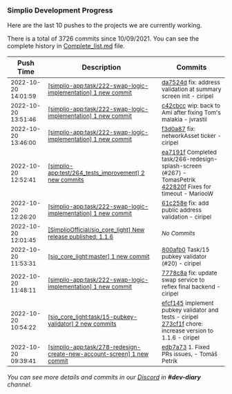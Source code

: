 
### Simplio Development Progress

Here are the last 10 pushes to the projects we are currently working.

There is a total of 3726 commits since 10/09/2021. You can see the complete history in
 [Complete_list.md](Complete_list.md) file.

| Push Time | Description | Commits |
| --- | --- | --- |
| <sub>2022-10-20 14:01:59</sub> | <sub>[[simplio-app:task/222\-swap\-logic\-implementation] 1 new commit](https://github.com/SimplioOfficial/simplio-app/commit/da7524d2a8745e0400c503fc7c548c4461be3ebd)</sub> | <sub>[da7524d](https://github.com/SimplioOfficial/simplio-app/commit/da7524d2a8745e0400c503fc7c548c4461be3ebd) fix: address validation at summary screen init - ciripel</sub> |
| <sub>2022-10-20 13:51:46</sub> | <sub>[[simplio-app:task/222\-swap\-logic\-implementation] 1 new commit](https://github.com/SimplioOfficial/simplio-app/commit/c42cbcc56c6b8744241a8621cddb8f756325ec01)</sub> | <sub>[c42cbcc](https://github.com/SimplioOfficial/simplio-app/commit/c42cbcc56c6b8744241a8621cddb8f756325ec01) wip: back to Ami after fixing Tom's malakia - jvrastil</sub> |
| <sub>2022-10-20 13:46:00</sub> | <sub>[[simplio-app:task/222\-swap\-logic\-implementation] 1 new commit](https://github.com/SimplioOfficial/simplio-app/commit/f3d0a87fcbee75a286990e00c7aa3f49ed80b723)</sub> | <sub>[f3d0a87](https://github.com/SimplioOfficial/simplio-app/commit/f3d0a87fcbee75a286990e00c7aa3f49ed80b723) fix: networkAsset ticker - ciripel</sub> |
| <sub>2022-10-20 12:52:41</sub> | <sub>[[simplio-app:test/264\_tests\_improvement] 2 new commits](https://github.com/SimplioOfficial/simplio-app/compare/16b89fcacf2d...422820fc43e8)</sub> | <sub>[ea7191f](https://github.com/SimplioOfficial/simplio-app/commit/ea7191f9e978910e20273ddb99041d87aa56e3b8) Completed task/266-redesign-splash-screen (#267) - TomasPetrik<br>[422820f](https://github.com/SimplioOfficial/simplio-app/commit/422820fc43e88ebf2cb787482465d4764cd56387) Fixes for timeout - MariooW</sub> |
| <sub>2022-10-20 12:26:20</sub> | <sub>[[simplio-app:task/222\-swap\-logic\-implementation] 1 new commit](https://github.com/SimplioOfficial/simplio-app/commit/61c258ea1f5e89faeaa00cd4edb65f2bd7c4270d)</sub> | <sub>[61c258e](https://github.com/SimplioOfficial/simplio-app/commit/61c258ea1f5e89faeaa00cd4edb65f2bd7c4270d) fix: add public address validation - ciripel</sub> |
| <sub>2022-10-20 12:01:45</sub> | <sub>[[SimplioOfficial/sio_core_light] New release published: 1\.1\.6](https://github.com/SimplioOfficial/sio_core_light/releases/tag/1.1.6)</sub> | <sub>_No Commits_</sub> |
| <sub>2022-10-20 11:53:31</sub> | <sub>[[sio_core_light:master] 1 new commit](https://github.com/SimplioOfficial/sio_core_light/commit/800afb0a81180fd7bcb6ff9af199e6a96434f3fe)</sub> | <sub>[800afb0](https://github.com/SimplioOfficial/sio_core_light/commit/800afb0a81180fd7bcb6ff9af199e6a96434f3fe) Task/15 pubkey validator (#20) - ciripel</sub> |
| <sub>2022-10-20 11:48:11</sub> | <sub>[[simplio-app:task/222\-swap\-logic\-implementation] 1 new commit](https://github.com/SimplioOfficial/simplio-app/commit/7778c8ae0bd5fd4923fcb4da38d6c068ce1ae3a2)</sub> | <sub>[7778c8a](https://github.com/SimplioOfficial/simplio-app/commit/7778c8ae0bd5fd4923fcb4da38d6c068ce1ae3a2) fix: update swap service to reflex final backend - ciripel</sub> |
| <sub>2022-10-20 10:54:22</sub> | <sub>[[sio_core_light:task/15\-pubkey\-validator] 2 new commits](https://github.com/SimplioOfficial/sio_core_light/compare/c9864d86df6b...273cf1f2b665)</sub> | <sub>[efcf145](https://github.com/SimplioOfficial/sio_core_light/commit/efcf145bc5c10891ae1db865ba3864c2baf1593f) implement pubkey validator and tests - ciripel<br>[273cf1f](https://github.com/SimplioOfficial/sio_core_light/commit/273cf1f2b6650a291a5b54bf70401eb568908a79) chore: increase version to 1.1.6 - ciripel</sub> |
| <sub>2022-10-20 09:39:41</sub> | <sub>[[simplio-app:task/278\-redesign\-create\-new\-account\-screen] 1 new commit](https://github.com/SimplioOfficial/simplio-app/commit/edb7a733c61dc01920bf9d0178d030accd61d3f5)</sub> | <sub>[edb7a73](https://github.com/SimplioOfficial/simplio-app/commit/edb7a733c61dc01920bf9d0178d030accd61d3f5) 1. Fixed PRs issues, - Tomáš Petrík</sub> |

_You can see more details and commits in our [Discord](https://discord.gg/aKhjuwZmdP) in **#dev-diary** channel._
